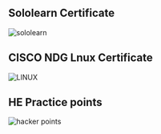 ## Sololearn Certificate

![sololearn](https://user-images.githubusercontent.com/98802184/152668142-b48cd7f3-2330-4ad1-8f30-1b56136efbe5.PNG)

 ## CISCO NDG Lnux Certificate
 
 ![LINUX](https://user-images.githubusercontent.com/98802184/152668143-2b4082ee-b141-4483-9144-32807f3d1e32.PNG)

## HE Practice points

![hacker points](https://user-images.githubusercontent.com/98802184/153199124-c80b4c87-7da0-460f-a91f-22b71bf80125.PNG)


